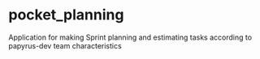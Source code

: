 # pocket_planning
Application for making Sprint planning and estimating tasks according to papyrus-dev team characteristics
